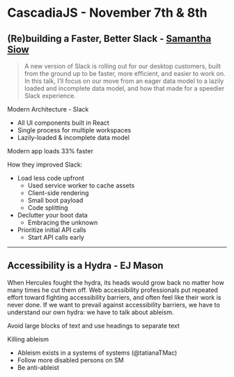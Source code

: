 # CascadiaJS - November 7th & 8th


## (Re)building a Faster, Better Slack - [Samantha Siow](https://github.com/samanthasiow)

> A new version of Slack is rolling out for our desktop customers, built from the ground up to be faster, more efficient, and easier to work on. In this talk, I’ll focus on our move from an eager data model to a lazily loaded and incomplete data model, and how that made for a speedier Slack experience.

Modern Architecture - Slack
* All UI components built in React
* Single process for multiple workspaces
* Lazily-loaded & incomplete data model


Modern app loads 33% faster


How they improved Slack:

* Load less code upfront
  * Used service worker to cache assets
  * Client-side rendering
  * Small boot payload
  * Code splitting 
* Declutter your boot data
  * Embracing the unknown
* Prioritize initial API calls
  * Start API calls early


***
## Accessibility is a Hydra - EJ Mason


When Hercules fought the hydra, its heads would grow back no matter how many times he cut them off. Web accessibility professionals put repeated effort toward fighting accessibility barriers, and often feel like their work is never done. If we want to prevail against accessibility barriers, we have to understand our own hydra: we have to talk about ableism.

Avoid large blocks of text and use headings to separate text

Killing ableism
* Ableism exists in a systems of systems (@tatianaTMac)
* Follow more disabled persons on SM
* Be anti-ableist
















<link rel="stylesheet" type="text/css" media="all" href="main.css" />




